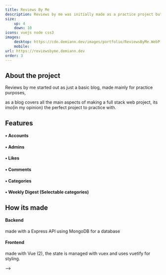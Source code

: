 ```yaml
---
title: Reviews By Me
description: Reviews by me was initially made as a practice project but has also been used for real-world purposes since.
size:
    up: 4
    down: 10
icons: vuejs node css3
images:
    desktop: https://cdn.demiann.dev/images/portfolio/ReviewsByMe.WebP
    mobile:
url: https://reviewsbyme.demiann.dev
order: 3
---
```


<!-- <div class="row mt-8">
<div class="col-10 col-md-6">
<h1 class="text-center">
    Reviews by Me
</h1>
</div>

<div class="d-flex justify-center align-center">
<img src="https://cdn.demiann.dev/images/portfolio/ReviewsByMe.WebP" class="col-10 col-md-8">
</div>

<div class="col-10 col-md-6 mx-auto">

<!-- ## Haven't wrote this yet, Check back later! -->

## About the project

Reviews by me started out as just a basic blog, made mainly for practice purposes,

as a blog covers all the main aspects of making a full stack web project,
its imo(in my opinion) the perfect project to practice with.

## Features

#### • Accounts

#### • Admins

#### • Likes

#### • Comments

#### • Categories

#### • Weekly Digest (Selectable categories)

## How its made

#### Backend

made with a Express API using MongoDB for a database

#### Frontend

made with Vue (2), the state is managed with vuex and uses vuetify for styling.

</div>
</div> -->
